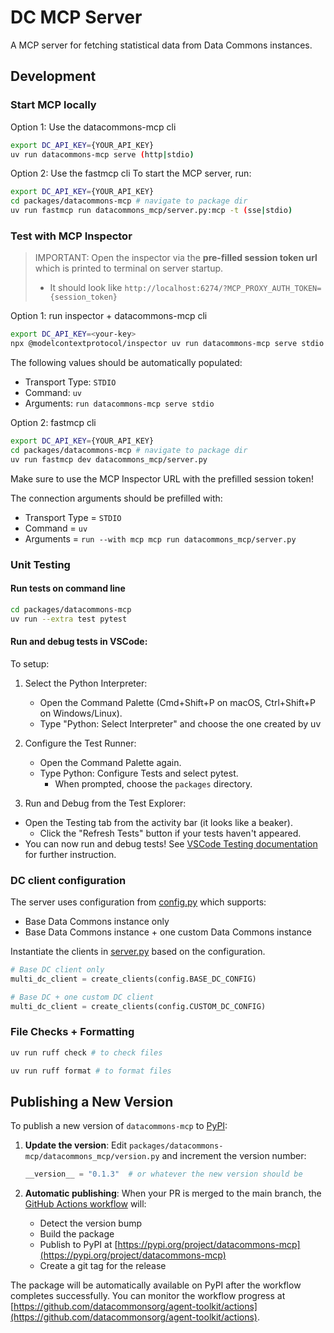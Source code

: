 # DC MCP Server

A MCP server for fetching statistical data from Data Commons instances.

## Development

### Start MCP locally

Option 1: Use the datacommons-mcp cli
```bash
export DC_API_KEY={YOUR_API_KEY}
uv run datacommons-mcp serve (http|stdio)
```

Option 2: Use the fastmcp cli
To start the MCP server, run:
```bash
export DC_API_KEY={YOUR_API_KEY}
cd packages/datacommons-mcp # navigate to package dir
uv run fastmcp run datacommons_mcp/server.py:mcp -t (sse|stdio)
```

### Test with MCP Inspector

> IMPORTANT: Open the inspector via the **pre-filled session token url** which is printed to terminal on server startup.
> * It should look like `http://localhost:6274/?MCP_PROXY_AUTH_TOKEN={session_token}`

Option 1: run inspector + datacommons-mcp cli
```bash
export DC_API_KEY=<your-key> 
npx @modelcontextprotocol/inspector uv run datacommons-mcp serve stdio
```

The following values should be automatically populated:

- Transport Type: `STDIO`
- Command: `uv`
- Arguments: `run datacommons-mcp serve stdio`


Option 2: fastmcp cli
```bash
export DC_API_KEY={YOUR_API_KEY}
cd packages/datacommons-mcp # navigate to package dir
uv run fastmcp dev datacommons_mcp/server.py
```

Make sure to use the MCP Inspector URL with the prefilled session token!

The connection arguments should be prefilled with:
* Transport Type = `STDIO`
* Command = `uv`
* Arguments = `run --with mcp mcp run datacommons_mcp/server.py`

### Unit Testing

#### Run tests on command line

```bash
cd packages/datacommons-mcp
uv run --extra test pytest
```

#### Run and debug tests in VSCode:

To setup:
1. Select the Python Interpreter:
   * Open the Command Palette (Cmd+Shift+P on macOS, Ctrl+Shift+P on Windows/Linux).
   * Type "Python: Select Interpreter" and choose the one created by uv

1. Configure the Test Runner:
   * Open the Command Palette again.
   * Type Python: Configure Tests and select pytest.
      * When prompted, choose the `packages` directory.

1.  Run and Debug from the Test Explorer:
   * Open the Testing tab from the activity bar (it looks like a beaker).
      * Click the "Refresh Tests" button if your tests haven't appeared.
   * You can now run and debug tests! See [VSCode Testing documentation](https://code.visualstudio.com/docs/debugtest/testing#_run-and-debug-tests) for further instruction.


### DC client configuration

The server uses configuration from [config.py](config.py) which supports:

- Base Data Commons instance only
- Base Data Commons instance + one custom Data Commons instance

Instantiate the clients in [server.py](server.py) based on the configuration.

```python
# Base DC client only
multi_dc_client = create_clients(config.BASE_DC_CONFIG)

# Base DC + one custom DC client
multi_dc_client = create_clients(config.CUSTOM_DC_CONFIG)
```

### File Checks + Formatting
```bash
uv run ruff check # to check files

uv run ruff format # to format files
```

## Publishing a New Version

To publish a new version of `datacommons-mcp` to [PyPI](https://pypi.org/project/datacommons-mcp):

1. **Update the version**: Edit `packages/datacommons-mcp/datacommons_mcp/version.py` and increment the version number:
   ```python
   __version__ = "0.1.3"  # or whatever the new version should be
   ```

2. **Automatic publishing**: When your PR is merged to the main branch, the [GitHub Actions workflow](.github/workflows/build-and-publish-datacommons-mcp.yaml) will:
   - Detect the version bump
   - Build the package
   - Publish to PyPI at [https://pypi.org/project/datacommons-mcp](https://pypi.org/project/datacommons-mcp)
   - Create a git tag for the release

The package will be automatically available on PyPI after the workflow completes successfully. You can monitor the workflow progress at [https://github.com/datacommonsorg/agent-toolkit/actions](https://github.com/datacommonsorg/agent-toolkit/actions).